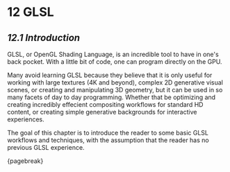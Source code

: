 # 12  GLSL
## *12.1 Introduction*

GLSL, or OpenGL Shading Language, is an incredible tool to have in one's back pocket. With a little bit of code, one can program directly on the GPU.

Many avoid learning GLSL because they believe that it is only useful for working with large textures (4K and beyond), complex 2D generative visual scenes, or creating and manipulating 3D geometry, but it can be used in so many facets of day to day programming. Whether that be optimizing and creating incredibly effecient compositing workflows for standard HD content, or creating simple generative backgrounds for interactive experiences.

The goal of this chapter is to introduce the reader to some basic GLSL workflows and techniques, with the assumption that the reader has no previous GLSL experience.

{pagebreak}
